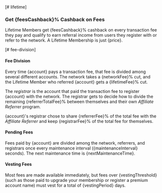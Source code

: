 [# lifetime]

### Get {feesCashback}% Cashback on Fees

Lifetime Members get {feesCashback}% cashback on every transaction fee they pay and qualify to earn referral income from users they register with or refer to the network. A Lifetime Membership is just {price}.

[# fee-division]

#### Fee Division

Every time {account} pays a transaction fee, that fee is divided among several different accounts. The network takes a {networkFee}% cut, and the Lifetime Member who referred {account} gets a {lifetimeFee}% cut.

The *registrar* is the account that paid the transaction fee to register {account} with the network. The registrar gets to decide how to divide the remaining {referrerTotalFee}% between themselves and their own *Affiliate Referrer* program.

{account}'s registrar chose to share {referrerFee}% of the total fee with the *Affiliate Referrer* and keep {registrarFee}% of the total fee for themselves.

#### Pending Fees

Fees paid by {account} are divided among the network, referrers, and registrars once every maintenance interval ({maintenanceInterval} seconds). The next maintenance time is {nextMaintenanceTime}.

#### Vesting Fees

Most fees are made available immediately, but fees over {vestingThreshold} (such as those paid to upgrade your membership or register a premium account name) must vest for a total of {vestingPeriod} days.